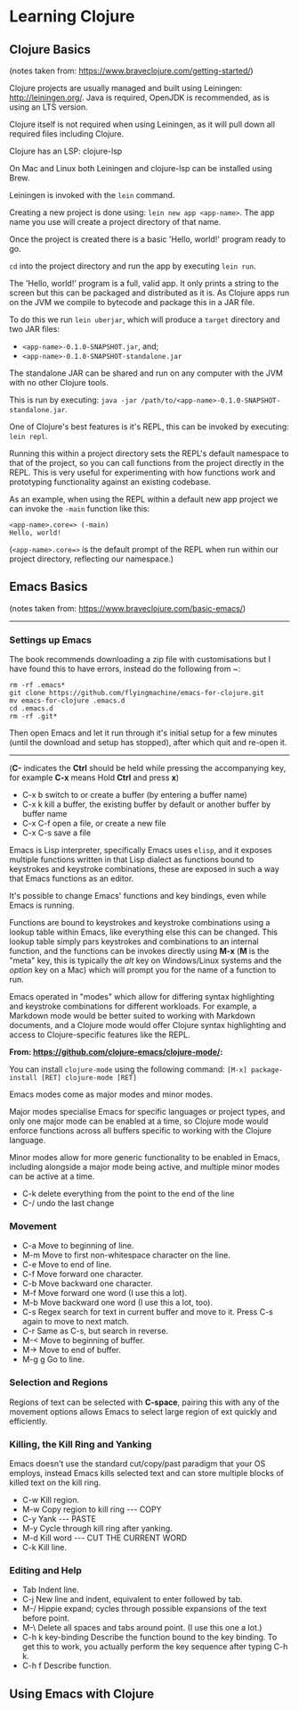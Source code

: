 # Learning Clojure

## Clojure Basics

(notes taken from: https://www.braveclojure.com/getting-started/)

Clojure projects are usually managed and built using Leiningen: http://leiningen.org/. Java is required, OpenJDK is recommended, as is using an LTS version.

Clojure itself is not required when using Leiningen, as it will pull down all required files including Clojure.

Clojure has an LSP: clojure-lsp

On Mac and Linux both Leiningen and clojure-lsp can be installed using Brew.

Leiningen is invoked with the `lein` command.

Creating a new project is done using: `lein new app <app-name>`. The app name you use will create a project directory of that name.

Once the project is created there is a basic 'Hello, world!' program ready to go.

`cd` into the project directory and run the app by executing `lein run`.

The 'Hello, world!' program is a full, valid app. It only prints a string to the screen but this can be packaged and distributed as it is. As Clojure apps run on the JVM we compile to bytecode and package this in a JAR file.

To do this we run `lein uberjar`, which will produce a `target` directory and two JAR files:

- `<app-name>-0.1.0-SNAPSHOT.jar`, and;
- `<app-name>-0.1.0-SNAPSHOT-standalone.jar`

The standalone JAR can be shared and run on any computer with the JVM with no other Clojure tools.

This is run by executing: `java -jar /path/to/<app-name>-0.1.0-SNAPSHOT-standalone.jar`.

One of Clojure's best features is it's REPL, this can be invoked by executing: `lein repl`.

Running this within a project directory sets the REPL's default namespace to that of the project, so you can call functions from the project directly in the REPL. This is very useful for experimenting with how functions work and prototyping functionality against an existing codebase.

As an example, when using the REPL within a default new app project we can invoke the `-main` function like this:

```
<app-name>.core=> (-main)
Hello, world!
```

(`<app-name>.core=>` is the default prompt of the REPL when run within our project directory, reflecting our namespace.)

## Emacs Basics

(notes taken from: https://www.braveclojure.com/basic-emacs/)

---
### Settings up Emacs

The book recommends downloading a zip file with customisations but I have found this to have errors, instead do the following from ~:

```
rm -rf .emacs*
git clone https://github.com/flyingmachine/emacs-for-clojure.git
mv emacs-for-clojure .emacs.d
cd .emacs.d
rm -rf .git*
```

Then open Emacs and let it run through it's initial setup for a few minutes (until the download and setup has stopped), after which quit and re-open it.

---

(**C-** indicates the **Ctrl** should be held while pressing the accompanying key, for example **C-x** means Hold **Ctrl** and press **x**)

- C-x b     switch to or create a buffer (by entering a buffer name)
- C-x k     kill a buffer, the existing buffer by default or another buffer by buffer name
- C-x C-f   open a file, or create a new file
- C-x C-s   save a file

Emacs is Lisp interpreter, specifically Emacs uses `elisp`, and it exposes multiple functions written in that Lisp dialect as functions bound to keystrokes and keystroke combinations, these are exposed in such a way that Emacs functions as an editor.

It's possible to change Emacs' functions and key bindings, even while Emacs is running.

Functions are bound to keystrokes and keystroke combinations using a lookup table within Emacs, like everything else this can be changed. This lookup table simply pars keystrokes and combinations to an internal function, and the functions can be invokes directly using **M-x** (**M** is the "meta" key, this is typically the _alt_ key on Windows/Linux systems and the _option_ key on a Mac) which will prompt you for the name of a function to run.

Emacs operated in "modes" which allow for differing syntax highlighting and keystroke combinations for different workloads. For example, a Markdown mode would be better suited to working with Markdown documents, and a Clojure mode would offer Clojure syntax highlighting and access to Clojure-specific features like the REPL.

**From: https://github.com/clojure-emacs/clojure-mode/:**

You can install `clojure-mode` using the following command: `[M-x] package-install [RET] clojure-mode [RET]`

Emacs modes come as major modes and minor modes.

Major modes specialise Emacs for specific languages or project types, and only one major mode can be enabled at a time, so Clojure mode would enforce functions across all buffers specific to working with the Clojure language.

Minor modes allow for more generic functionality to be enabled in Emacs, including alongside a major mode being active, and multiple minor modes can be active at a time.

- C-k   delete everything from the point to the end of the line
- C-/   undo the last change

### Movement

- C-a	Move to beginning of line.
- M-m	Move to first non-whitespace character on the line.
- C-e	Move to end of line.
- C-f	Move forward one character.
- C-b	Move backward one character.
- M-f	Move forward one word (I use this a lot).
- M-b	Move backward one word (I use this a lot, too).
- C-s	Regex search for text in current buffer and move to it. Press C-s again to move to next match.
- C-r	Same as C-s, but search in reverse.
- M-<	Move to beginning of buffer.
- M->	Move to end of buffer.
- M-g g	Go to line.

### Selection and Regions

Regions of text can be selected with **C-space**, pairing this with any of the movement options allows Emacs to select large region of ext quickly and efficiently.

### Killing, the Kill Ring and Yanking

Emacs doesn't use the standard cut/copy/past paradigm that your OS employs, instead Emacs kills selected text and can store multiple blocks of killed text on the kill ring.

- C-w	Kill region.
- M-w	Copy region to kill ring --- COPY
- C-y	Yank --- PASTE
- M-y	Cycle through kill ring after yanking.
- M-d	Kill word --- CUT THE CURRENT WORD
- C-k	Kill line.

### Editing and Help

- Tab	Indent line.
- C-j	New line and indent, equivalent to enter followed by tab.
- M-/	Hippie expand; cycles through possible expansions of the text before point.
- M-\	Delete all spaces and tabs around point. (I use this one a lot.)
- C-h k key-binding	Describe the function bound to the key binding. To get this to work, you actually perform the key sequence after typing C-h k.
- C-h f	Describe function.

## Using Emacs with Clojure

